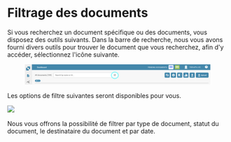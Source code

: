 # Filtrage des documents

Si vous recherchez un document spécifique ou des documents, vous disposez des outils suivants. Dans la barre de recherche, nous vous avons fourni divers outils pour trouver le document que vous recherchez, afin d'y accéder, sélectionnez l'icône suivante.

<figure><img src="../../.gitbook/assets/filtering-documents.png" alt=""><figcaption></figcaption></figure>

Les options de filtre suivantes seront disponibles pour vous.

![](https://lh7-us.googleusercontent.com/VViCqWz9H\_347QkeQ-CNQLP-XifbTD5058czQEhhk7q2AHs5oZqh79XOg\_HyxTiAdcUiyJn0tDiblH8UwRZnq20E\_Nia4u1sAOZEnEVJgcsVUN3K5MMb5d8hu1Jn0lTuRMMcz9nEASiW2mC4gKWZkhI)

Nous vous offrons la possibilité de filtrer par type de document, statut du document, le destinataire du document et par date.
